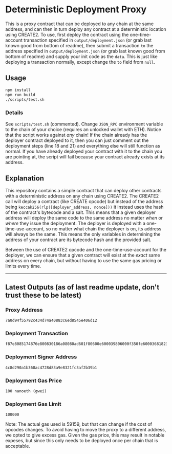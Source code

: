 # Deterministic Deployment Proxy
This is a proxy contract that can be deployed to any chain at the same address, and can then in turn deploy any contract at a deterministic location using CREATE2.  To use, first deploy the contract using the one-time-account transaction specified in `output/deployment.json` (or grab last known good from bottom of readme), then submit a transaction `to` the address specified in `output/deployment.json` (or grab last known good from bottom of readme) and supply your init code as the `data`.  This is just like deploying a transaction normally, except change the `to` field from `null`.

## Usage
```bash
npm install
npm run build
./scripts/test.sh
```

### Details
See `scripts/test.sh` (commented).  Change `JSON_RPC` environment variable to the chain of your choice (requires an unlocked wallet with ETH).  Notice that the script works against _any_ chain!  If the chain already has the deployer contract deployed to it, then you can just comment out the deployment steps (line 18 and 21) and everything else will still function as normal.  If you have already deployed your contract with it to the chain you are pointing at, the script will fail because your contract already exists at its address.

## Explanation
This repository contains a simple contract that can deploy other contracts with a deterministic address on any chain using CREATE2.  The CREATE2 call will deploy a contract (like CREATE opcode) but instead of the address being `keccak256(rlp([deployer_address, nonce]))` it instead uses the hash of the contract's bytecode and a salt.  This means that a given deployer address will deploy the same code to the same address no matter _when_ or _where_ they issue the deployment.  The deployer is deployed with a one-time-use-account, so no matter what chain the deployer is on, its address will always be the same.  This means the only variables in determining the address of your contract are its bytecode hash and the provided salt.

Between the use of CREATE2 opcode and the one-time-use-account for the deployer, we can ensure that a given contract will exist at the _exact_ same address on every chain, but without having to use the same gas pricing or limits every time.

----

## Latest Outputs (as of last readme update, don't trust these to be latest)

### Proxy Address
```
7a0d94f55792c434d74a40883c6ed8545e406d12
```

### Deployment Transaction
```
f87e8085174876e800830186a08080ad601f80600e600039806000f350fe60003681823780368234f58015156014578182fd5b80825250506014600cf31ba02222222222222222222222222222222222222222222222222222222222222222a02222222222222222222222222222222222222222222222222222222222222222
```

### Deployment Signer Address
```
4c8d290a1b368ac4728d83a9e8321fc3af2b39b1
```

### Deployment Gas Price
```
100 nanoeth (gwei)
```

### Deployment Gas Limit
```
100000
```
Note: The actual gas used is 59159, but that can change if the cost of opcodes changes.  To avoid having to move the proxy to a different address, we opted to give excess gas.  Given the gas price, this may result in notable expeses, but since this only needs to be deployed once per chain that is acceptable.
